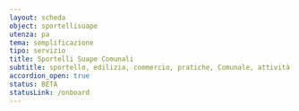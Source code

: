 ```yaml
---
layout: scheda
object: sportellisuape
utenza: pa
tema: semplificazione
tipo: servizio
title: Sportelli Suape Comunali
subtitle: sportello, edilizia, commercio, pratiche, Comunale, attività produttive
accordion_open: true
status: BETA
statusLink: /onboard
---
```

